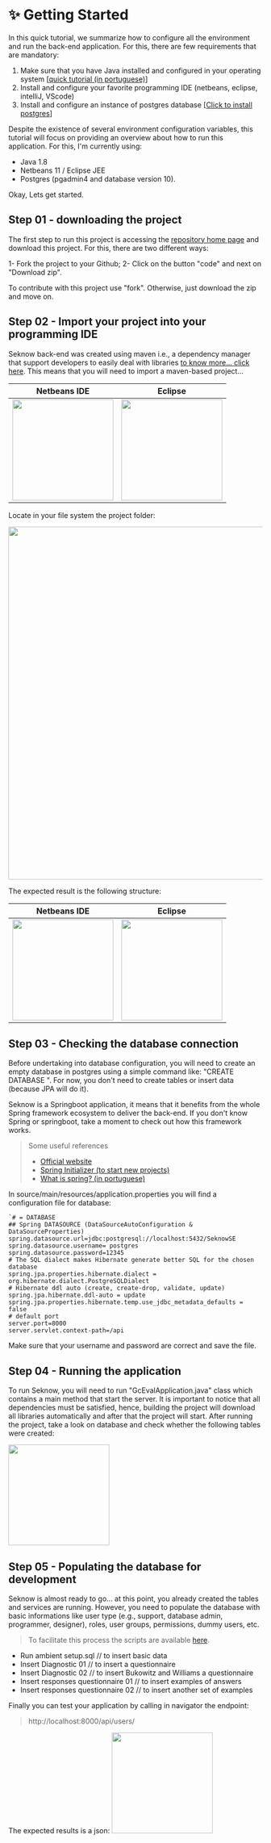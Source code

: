 # :sparkles: Getting Started

In this quick tutorial, we summarize how to configure all the environment and run the back-end application. For this, there are few requirements that are mandatory:
1. Make sure that you have Java installed and configured in your operating system [[quick tutorial (in portuguese)](https://www.computersciencemaster.com.br/configurando-o-ambiente-java/)]
2. Install and configure your favorite programming IDE (netbeans, eclipse, intelliJ, VScode)
3. Install and configure an instance of postgres database [[Click to install postgres](https://www.postgresql.org/download/)]

Despite the existence of several environment configuration variables, this tutorial will focus on providing an overview about how to run this application. For this, I'm currently using: 

- Java 1.8
- Netbeans 11 / Eclipse JEE
- Postgres (pgadmin4 and database version 10).

Okay, Lets get started.

## Step 01 - downloading the project

The first step to run this project is accessing the [repository home page](https://github.com/csm-applications/CSM-Seknow) and download this project. For this, there are two different ways: 

1- Fork the project to your Github; 
2- Click on the button "code" and next on "Download zip".

To contribute with this project use "fork". Otherwise, just download the zip and move on.

## Step 02 - Import your project into your programming IDE

Seknow back-end was created using maven i.e., a dependency manager that support developers to easily deal with libraries [to know more... click here](https://maven.apache.org/). This means that you will need to import a maven-based project...

Netbeans IDE             |  Eclipse
:-------------------------:|:-------------------------:
<img src="https://user-images.githubusercontent.com/13739735/172901577-ee393b48-bf10-4245-99a3-4f2c648fabdf.png" width="200"/>|<img src="https://user-images.githubusercontent.com/13739735/172902471-c0722687-af2f-4ac0-8f9e-8554c98b436c.png" width="200"/>

Locate in your file system the project folder:

<img src="https://user-images.githubusercontent.com/13739735/172905362-753134f4-6cf4-4645-a1f1-4d2eb03b69b2.JPG" width=700/>

The expected result is the following structure:

Netbeans IDE             |  Eclipse
:-------------------------:|:-------------------------:
<img src="https://user-images.githubusercontent.com/13739735/172906056-fb2baf3a-49bf-488d-8c05-803451b059e6.png" width="200"/>|<img src="" width="200"/>

## Step 03 - Checking the database connection

Before undertaking into database configuration, you will need to create an empty database in postgres using a simple command like: "CREATE DATABASE <database name>". For now, you don't need to create tables or insert data (because JPA will do it). 

Seknow is a Springboot application, it means that it benefits from the whole Spring framework ecosystem to deliver the back-end. If you don't know Spring or springboot, take a moment to check out how this framework works.
> Some useful references
>- [Official website](https://spring.io/projects/spring-boot)
>- [Spring Initializer (to start new projects)](https://start.spring.io/)
>- [What is spring? (in portuguese)](https://www.youtube.com/watch?v=5XPojnx9bb8)
  
In source/main/resources/application.properties you will find a configuration file for database:

```text
`# = DATABASE
## Spring DATASOURCE (DataSourceAutoConfiguration & DataSourceProperties)
spring.datasource.url=jdbc:postgresql://localhost:5432/SeknowSE
spring.datasource.username= postgres
spring.datasource.password=12345
# The SQL dialect makes Hibernate generate better SQL for the chosen database
spring.jpa.properties.hibernate.dialect = org.hibernate.dialect.PostgreSQLDialect
# Hibernate ddl auto (create, create-drop, validate, update)
spring.jpa.hibernate.ddl-auto = update
spring.jpa.properties.hibernate.temp.use_jdbc_metadata_defaults = false
# default port
server.port=8000
server.servlet.context-path=/api
```
  
Make sure that your username and password are correct and save the file.

## Step 04 - Running the application
  
To run Seknow, you will need to run "GcEvalApplication.java" class which contains a main method that start the server. It is important to notice that all dependencies must be satisfied, hence, building the project will download all libraries automatically and after that the project will start. After running the project, take a look on database and check whether the following tables were created:
  
<img src="https://user-images.githubusercontent.com/13739735/172916560-f2d8e67e-85ce-4121-b33b-92cf16df196c.png" width=200/>

  
## Step 05 - Populating the database for development
  
Seknow is almost ready to go... at this point, you already created the tables and services are running. However, you need to populate the database with basic informations like user type (e.g., support, database admin, programmer, designer), roles, user groups, permissions, dummy users, etc. 
  
> To facilitate this process the scripts are available [here](https://github.com/csm-applications/CSM-Seknow/tree/master/Database).
  
- Run ambient setup.sql // to insert basic data
- Insert Diagnostic 01  // to insert a questionnaire
- Insert Diagnostic 02  // to insert Bukowitz and Williams a questionnaire
- Insert responses questionnaire 01 // to insert examples of answers
- Insert responses questionnaire 02 // to insert another set of examples
  
Finally you can test your application by calling in navigator the endpoint:

  > http://localhost:8000/api/users/
  
The expected results is a json:
  <img src="https://user-images.githubusercontent.com/13739735/172921449-5d41a2e5-78ec-4467-8456-486fb852f4a8.png" width=200/>
  
 



